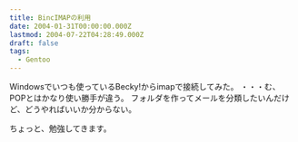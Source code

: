 ```yaml
---
title: BincIMAPの利用
date: 2004-01-31T00:00:00.000Z
lastmod: 2004-07-22T04:28:49.000Z
draft: false
tags:
  - Gentoo
---
```


Windowsでいつも使っているBecky!からimapで接続してみた。 ・・・む、POPとはかなり使い勝手が違う。 フォルダを作ってメールを分類したいんだけど、どうやればいいか分からない。

ちょっと、勉強してきます。
